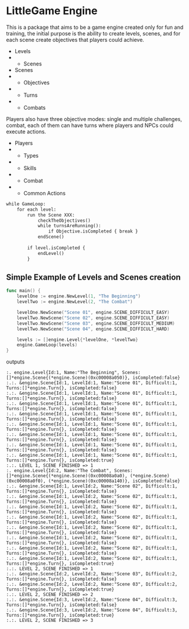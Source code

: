 # LittleGame Engine

This is a package that aims to be a game engine created only for fun and training, the initial purpose is the ability to create levels, scenes, and for each scene create objectives that players could achieve.

- Levels
- - Scenes
- Scenes
- - Objectives
- - Turns
- - Combats

Players also have three objective modes: single and multiple challenges, combat, each of them can have turns where players and NPCs could execute actions.

- Players 
- - Types
- - Skills
- - Combat
- - Common Actions

```txt
while GameLoop: 
    for each level:
        run the Scene XXX:
            checkTheObjectives()
            while turnsAreRunning():
                if Objective.isCompleted { break }
            endScene()
        
        if level.isCompleted {
            endLevel()
        }
```


## Simple Example of Levels and Scenes creation

```go
func main() {
	levelOne := engine.NewLevel(1, "The Beginning")
	levelTwo := engine.NewLevel(2, "The Combat")

	levelOne.NewScene("Scene 01", engine.SCENE_DIFFICULT_EASY)
	levelTwo.NewScene("Scene 02", engine.SCENE_DIFFICULT_EASY)
	levelTwo.NewScene("Scene 03", engine.SCENE_DIFFICULT_MEDIUM)
	levelTwo.NewScene("Scene 04", engine.SCENE_DIFFICULT_HARD)

	levels := []engine.Level{*levelOne, *levelTwo}
	engine.GameLoop(levels)
}
```
outputs
```log
:. engine.Level{Id:1, Name:"The Beginning", Scenes:[]*engine.Scene{(*engine.Scene)(0xc00008a050)}, isCompleted:false}
:.:. &engine.Scene{Id:1, LevelId:1, Name:"Scene 01", Difficult:1, Turns:[]*engine.Turn{}, isCompleted:false}
:.:. &engine.Scene{Id:1, LevelId:1, Name:"Scene 01", Difficult:1, Turns:[]*engine.Turn{}, isCompleted:false}
:.:. &engine.Scene{Id:1, LevelId:1, Name:"Scene 01", Difficult:1, Turns:[]*engine.Turn{}, isCompleted:false}
:.:. &engine.Scene{Id:1, LevelId:1, Name:"Scene 01", Difficult:1, Turns:[]*engine.Turn{}, isCompleted:false}
:.:. &engine.Scene{Id:1, LevelId:1, Name:"Scene 01", Difficult:1, Turns:[]*engine.Turn{}, isCompleted:false}
:.:. &engine.Scene{Id:1, LevelId:1, Name:"Scene 01", Difficult:1, Turns:[]*engine.Turn{}, isCompleted:false}
:.:. &engine.Scene{Id:1, LevelId:1, Name:"Scene 01", Difficult:1, Turns:[]*engine.Turn{}, isCompleted:false}
:.:. &engine.Scene{Id:1, LevelId:1, Name:"Scene 01", Difficult:1, Turns:[]*engine.Turn{}, isCompleted:true}
:.:. LEVEL 1, SCENE FINISHED => 1
:. engine.Level{Id:2, Name:"The Combat", Scenes:[]*engine.Scene{(*engine.Scene)(0xc00008a0a0), (*engine.Scene)(0xc00008a0f0), (*engine.Scene)(0xc00008a140)}, isCompleted:false}
:.:. &engine.Scene{Id:1, LevelId:2, Name:"Scene 02", Difficult:1, Turns:[]*engine.Turn{}, isCompleted:false}
:.:. &engine.Scene{Id:1, LevelId:2, Name:"Scene 02", Difficult:1, Turns:[]*engine.Turn{}, isCompleted:false}
:.:. &engine.Scene{Id:1, LevelId:2, Name:"Scene 02", Difficult:1, Turns:[]*engine.Turn{}, isCompleted:false}
:.:. &engine.Scene{Id:1, LevelId:2, Name:"Scene 02", Difficult:1, Turns:[]*engine.Turn{}, isCompleted:false}
:.:. &engine.Scene{Id:1, LevelId:2, Name:"Scene 02", Difficult:1, Turns:[]*engine.Turn{}, isCompleted:false}
:.:. &engine.Scene{Id:1, LevelId:2, Name:"Scene 02", Difficult:1, Turns:[]*engine.Turn{}, isCompleted:false}
:.:. &engine.Scene{Id:1, LevelId:2, Name:"Scene 02", Difficult:1, Turns:[]*engine.Turn{}, isCompleted:false}
:.:. &engine.Scene{Id:1, LevelId:2, Name:"Scene 02", Difficult:1, Turns:[]*engine.Turn{}, isCompleted:true}
:.:. LEVEL 2, SCENE FINISHED => 1
:.:. &engine.Scene{Id:2, LevelId:2, Name:"Scene 03", Difficult:2, Turns:[]*engine.Turn{}, isCompleted:false}
:.:. &engine.Scene{Id:2, LevelId:2, Name:"Scene 03", Difficult:2, Turns:[]*engine.Turn{}, isCompleted:true}
:.:. LEVEL 2, SCENE FINISHED => 2
:.:. &engine.Scene{Id:3, LevelId:2, Name:"Scene 04", Difficult:3, Turns:[]*engine.Turn{}, isCompleted:false}
:.:. &engine.Scene{Id:3, LevelId:2, Name:"Scene 04", Difficult:3, Turns:[]*engine.Turn{}, isCompleted:true}
:.:. LEVEL 2, SCENE FINISHED => 3
```